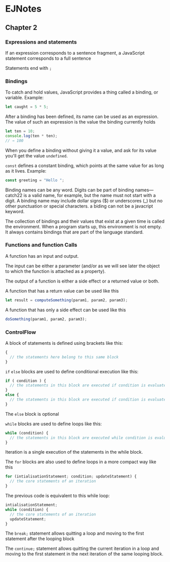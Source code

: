 # EJNotes

## Chapter 2

### Expressions and statements

If an expression corresponds to a sentence fragment, a JavaScript statement corresponds to a full sentence

Statements end with `;`

### Bindings

To catch and hold values, JavaScript provides a thing called a binding, or variable. Example:

```javascript
let caught = 5 * 5;
```

After a binding has been defined, its name can be used as an expression. 
The value of such an expression is the value the binding currently holds

```javascript
let ten = 10;
console.log(ten * ten);
// → 100
```

When you define a binding without giving it a value, and ask for its value you'll get the value `undefined`.

`const` defines a constant binding, which points at the same value for as long as it lives. Example:

```javascript
const greeting = "Hello ";
```

Binding names can be any word. Digits can be part of binding names—catch22 is a valid name, for example, 
but the name must not start with a digit. A binding name may include dollar signs ($) or underscores (_) but 
no other punctuation or special characters. a biding can not be a javacript keyword.

The collection of bindings and their values that exist at a given time is called the environment. When a program starts up, 
this environment is not empty. It always contains bindings that are part of the language standard.

### Functions and function Calls

A function has an input and output. 

The input can be either a parameter  (and/or as we will see later the object to which the function is attached as a property).

The output of a function is either a side effect or a returned value or both.

A function that has a return value can be used like this

```javascript
let result = computeSomething(param1, param2, param3);
```

A function that has only a side effect can be used like this

```javascript
doSomething(param1, param2, param3);
```

### ControlFlow

A block of statements is defined using brackets like this:

```javascript
{
  // the statements here belong to this same block
}
```

`if` `else` blocks are used to define conditional execution like this:

```javascript
if ( condition ) {
  // the statements in this block are executed if condition is evaluated as true
}
else {
  // the statements in this block are executed if condition is evaluated as false
}
```

The `else` block is optional

`while` blocks are used to define loops like this:

```javascript
while (condition) {
  // the statements in this block are executed while condition is evaluated as true at the start of each iteration
}
```

Iteration is a single execution of the statements in the while block.

The `for` blocks are also used to define loops in a more compact way like this

```javascript
for (intialisationStatement; condition; updateStatement) {
  // the core statements of an iteration
}
```

The previous code is equivalent to this while loop:

```javascript
intialisationStatement;
while (condition) {
  // the core statements of an iteration
  updateStatement;
}
```

The `break;` statement allows quitting a loop and moving to the first statement after the looping block 

The `continue;` statement allows quitting the current iteration in a loop and moving to the first statement in the next iteration of the same looping block.



